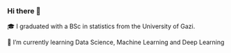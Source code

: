 ### Hi there 👋

🎓 I graduated with a BSc in statistics from the University of Gazi.

🌱 I’m currently learning Data Science, Machine Learning and Deep Learning




